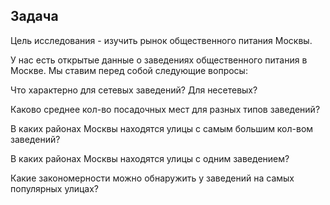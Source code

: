 ## Задача

Цель исследования - изучить рынок общественного питания Москвы.

У нас есть открытые данные о заведениях общественного питания в Москве.
Мы ставим перед собой следующие вопросы:

Что характерно для сетевых заведений? Для несетевых?

Каково среднее кол-во посадочных мест для разных типов заведений?

В каких районах Москвы находятся улицы с самым большим кол-вом заведений?

В каких районах Москвы находятся улицы с одним заведением?

Какие закономерности можно обнаружить у заведений на самых популярных улицах?

